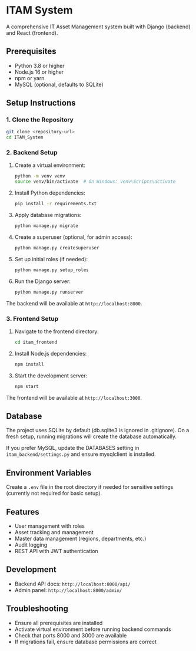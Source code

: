 # ITAM System

A comprehensive IT Asset Management system built with Django (backend) and React (frontend).

## Prerequisites

- Python 3.8 or higher
- Node.js 16 or higher
- npm or yarn
- MySQL (optional, defaults to SQLite)

## Setup Instructions

### 1. Clone the Repository

```bash
git clone <repository-url>
cd ITAM_System
```

### 2. Backend Setup

1. Create a virtual environment:
   ```bash
   python -m venv venv
   source venv/bin/activate  # On Windows: venv\Scripts\activate
   ```

2. Install Python dependencies:
   ```bash
   pip install -r requirements.txt
   ```

3. Apply database migrations:
   ```bash
   python manage.py migrate
   ```

4. Create a superuser (optional, for admin access):
   ```bash
   python manage.py createsuperuser
   ```

5. Set up initial roles (if needed):
   ```bash
   python manage.py setup_roles
   ```

6. Run the Django server:
   ```bash
   python manage.py runserver
   ```

The backend will be available at `http://localhost:8000`.

### 3. Frontend Setup

1. Navigate to the frontend directory:
   ```bash
   cd itam_frontend
   ```

2. Install Node.js dependencies:
   ```bash
   npm install
   ```

3. Start the development server:
   ```bash
   npm start
   ```

The frontend will be available at `http://localhost:3000`.

## Database

The project uses SQLite by default (db.sqlite3 is ignored in .gitignore). On a fresh setup, running migrations will create the database automatically.

If you prefer MySQL, update the DATABASES setting in `itam_backend/settings.py` and ensure mysqlclient is installed.

## Environment Variables

Create a `.env` file in the root directory if needed for sensitive settings (currently not required for basic setup).

## Features

- User management with roles
- Asset tracking and management
- Master data management (regions, departments, etc.)
- Audit logging
- REST API with JWT authentication

## Development

- Backend API docs: `http://localhost:8000/api/`
- Admin panel: `http://localhost:8000/admin/`

## Troubleshooting

- Ensure all prerequisites are installed
- Activate virtual environment before running backend commands
- Check that ports 8000 and 3000 are available
- If migrations fail, ensure database permissions are correct